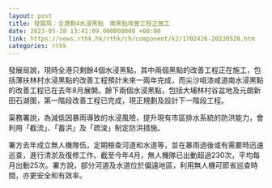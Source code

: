 ```yaml
---
layout: post
title: 發展局：全港剩4水浸黑點　兩黑點改善工程正施工
date: 2023-05-28 13:41:09.000000000 +08:00
link: https://news.rthk.hk/rthk/ch/component/k2/1702426-20230528.htm
categories: rthk
---
```


發展局說，現時全港只剩餘4個水浸黑點，其中兩個黑點的改善工程正在施工，包括薄扶林村水浸黑點的改善工程預計未來一兩年完成，而尖沙咀漆咸道南水浸黑點的改善工程已在去年8月展開。餘下兩個水浸黑點，包括大埔林村谷盆地及元朗新田石湖圍，第一階段改善工程已完成，現正規劃及設計下一階段工程。

渠務署說，為減低因暴雨導致的水浸風險，提升現有市區排水系統的防洪能力，會利用「截流」、「蓄洪」及「疏浚」制定防洪措施。

署方去年成立無人機隊伍，定期檢查河道和水道等，並在暴雨過後或有需要時迅速巡查，進行清淤及復修工作。截至今年4月，無人機隊已出動超過230次，平均每月出動25次。署方說，部分河道及水道位於偏遠地區，利用無人機可節省巡查時間，亦更安全和有效率。
